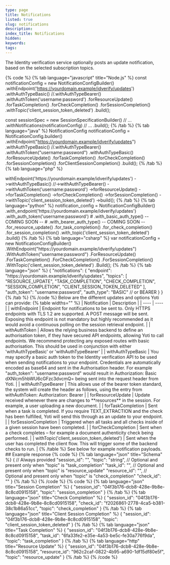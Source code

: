 ```yaml
---
type: page
title: Notifications
listed: true
slug: notifications
description: 
index_title: Notifications
hidden: 
keywords: 
tags: 
---
```


The Identity verification service optionally posts an update notification, based on the selected subscription topics.

{% code %}
{% tab language="javascript" title="Node.js" %}
const notificationConfig = new NotificationConfigBuilder()
    .withEndpoint('https://yourdomain.example/idverify/updates')
    .withAuthTypeBasic()
  	//.withAuthTypeBearer()
    .withAuthToken('username:password')
    .forResourceUpdate()
    .forTaskCompletion()
    .forCheckCompletion()
    .forSessionCompletion()
    .withTopic('client_session_token_deleted')
    .build();

const sessionSpec = new SessionSpecificationBuilder()
    // ...
    .withNotifications(notificationConfig)
    // ...
    .build();
{% /tab %}
{% tab language="java" %}
NotificationConfig notificationConfig = NotificationConfig.builder()
    .withEndpoint("https://yourdomain.example/idverify/updates")
    .withAuthTypeBasic()
  	//.withAuthTypeBearer()
    .withAuthToken("username:password")
    .withAuthTypeBasic()
    .forResourceUpdate()
    .forTaskCompletion()
    .forCheckCompletion()
    .forSessionCompletion()
    .forClientSessionCompletion()
    .build();
{% /tab %}
{% tab language="php" %}
<?php

$notificationConfig = (new NotificationConfigBuilder())
    ->withEndpoint('https://yourdomain.example/idverify/updates')
    ->withAuthTypeBasic()
  	//->withAuthTypeBearer()
    ->withAuthToken('username:password')
    ->forResourceUpdate()
    ->forTaskCompletion()
    ->forCheckCompletion()
    ->forSessionCompletion()
    ->withTopic('client_session_token_deleted')
    ->build();
{% /tab %}
{% tab language="python" %}
notification_config = NotificationConfigBuilder()
    .with_endpoint('https://yourdomain.example/idverify/updates')
    .with_auth_token('username:password')
  	# .with_basic_auth_type() -- COMING SOON --
    # .with_bearer_auth_type() -- COMING SOON --
    .for_resource_update()
    .for_task_completion()
    .for_check_completion()
    .for_session_completion()
    .with_topic('client_session_token_deleted')
    .build()
{% /tab %}
{% tab language="csharp" %}
var notificationConfig = new NotificationConfigBuilder()
    .WithEndpoint("https://yourdomain.example/idverify/updates")
    .WithAuthToken("username:password")
    .ForResourceUpdate()
    .ForTaskCompletion()
    .ForCheckCompletion()
    .ForSessionCompletion()
    .WithTopic('client_session_token_deleted')
    .Build();
{% /tab %}
{% tab language="json" %}
{
    "notifications": {
        "endpoint": "https://yourdomain.example/idverify/updates",
        "topics": [
            "RESOURCE_UPDATE",
            "TASK_COMPLETION",
            "CHECK_COMPLETION",
            "SESSION_COMPLETION",
          	"CLIENT_SESSION_TOKEN_DELETED"
        ],
        "auth_token": "username:password",
        "auth_type": "BASIC" // or BEARER
    }
}
{% /tab %}
{% /code %}

Below are the different updates and options Yoti can provide:

{% table widths="" %}
| Notification | Description | 
| ---- | ---- | 
| withEndpoint | Endpoint for notifications to be sent to. Only HTTPS endpoints with TLS 1.2 are supported. A POST message will be sent. Exposing this endpoint is not mandatory but highly recommended as it would avoid a continuous polling on the session retrieval endpoint. | 
| withAuthToken | Allows the relying business backend to define an authorisation token, if they have secured API endpoints, allowing Yoti to call endpoints. We recommend protecting any exposed routes with basic authorisation. This should be used in conjunction with either 'withAuthTypeBasic' or 'withAuthTypeBearer' | 
| withAuthTypeBasic | You may specify a basic auth token to the Identity verification API to be used when sending notifications to your endpoint. Credentials are automatically encoded as base64 and sent in the Authorisation header. For example "auth_token": "username:password" would result in Authorization: Basic dXNlcm5hbWU6cGFzc3dvcmQ= being sent into the request header from Yoti. | 
| withAuthTypeBearer | This allows use of the bearer token standard, the system will create the header as follows, using the entry from withAuthToken: Authorization: Bearer | 
| forResourceUpdate | Update received whenever there are changes to **resources** in the session. For example, a user uploading a new document. | 
| forTaskCompletion | Sent when a task is completed. If you require TEXT_EXTRACTION and the check has been fulfilled, Yoti will send this through as an update to your endpoint. | 
| forSessionCompletion | Triggered when all tasks and all checks inside of a given session have been completed. | 
| forCheckCompletion | Sent when a check completes – for example a document authenticity check being performed. | 
| withTopic('client_session_token_deleted') | Sent when the user has completed the client flow. This will trigger some of the backend checks to run. | 
{% /table %}

See below for example notification payloads.

## Example response

{% code %}
{% tab language="json" title="Schema" %}
{
    // Always provided
    "session_id": "<uuid>",
    "topic": "string",
    // Optional and present only when "topic" is "task_completion"
    "task_id": "<uuid>",
    // Optional and present only when "topic" is "resource_update"
    "resource_id": "<uuid>",
    // Optional and present only when "topic" is "check_completion"
    "check_id": "<uuid>"
}
{% /tab %}
{% /code %}

{% code %}
{% tab language="json" title="Session Completion" %}
{
    "session_id": "04f3b176-dcb8-428e-9b8e-8c8cd0915158",
    "topic": "session_completion"
}
{% /tab %}
{% tab language="json" title="Check Completion" %}
{
    "session_id": "04f3b176-dcb8-428e-9b8e-8c8cd0915158",
    "check_id": "f2026861-2778-4ca5-b381-38c1b86a51cc",
    "topic": "check_completion"
}
{% /tab %}
{% tab language="json" title="Client Session Completion" %}
{
    "session_id": "04f3b176-dcb8-428e-9b8e-8c8cd0915158",
    "topic": "client_session_token_deleted"
}
{% /tab %}
{% tab language="json" title="Task Completion" %}
{
    "session_id": "04f3b176-dcb8-428e-9b8e-8c8cd0915158",
    "task_id": "6fa33fe2-e35e-4a53-be5c-fe30a776f9da",
    "topic": "task_completion"
}
{% /tab %}
{% tab language="http" title="Resource Update" %}
{
    "session_id": "04f3b176-dcb8-428e-9b8e-8c8cd0915158",
    "resource_id": "962c2caf-0822-4b95-a690-1df15df80e5f",
    "topic": "resource_update"
}
{% /tab %}
{% /code %}